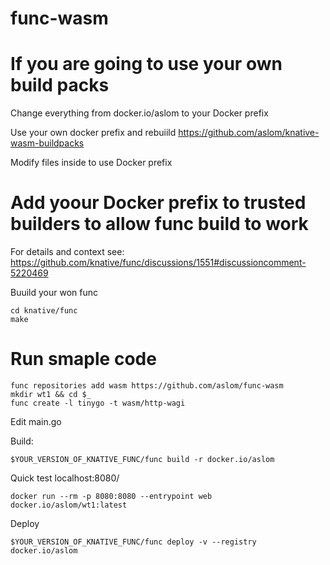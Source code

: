 # func-wasm

# If you are going to use your own build packs

Change everything from docker.io/aslom to your Docker prefix

Use your own docker prefix and rebuiild https://github.com/aslom/knative-wasm-buildpacks

Modify files inside to use Docker prefix

# Add yoour Docker prefix to trusted builders to allow func build to work

For details and context see:
https://github.com/knative/func/discussions/1551#discussioncomment-5220469

Buuild your won func

```
cd knative/func
make
```

# Run smaple code

```
func repositories add wasm https://github.com/aslom/func-wasm
mkdir wt1 && cd $_
func create -l tinygo -t wasm/http-wagi
```

Edit main.go

Build:

```
$YOUR_VERSION_OF_KNATIVE_FUNC/func build -r docker.io/aslom
```

Quick test localhost:8080/

```
docker run --rm -p 8080:8080 --entrypoint web docker.io/aslom/wt1:latest
```

Deploy

```
$YOUR_VERSION_OF_KNATIVE_FUNC/func deploy -v --registry docker.io/aslom
```
